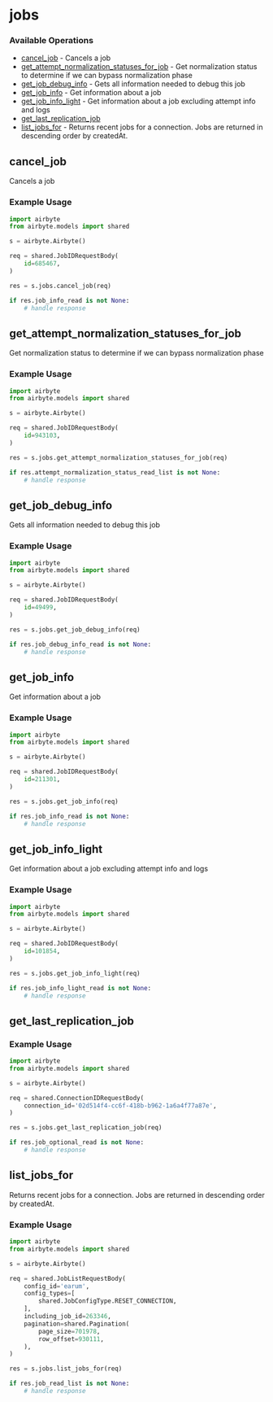 # jobs

### Available Operations

* [cancel_job](#cancel_job) - Cancels a job
* [get_attempt_normalization_statuses_for_job](#get_attempt_normalization_statuses_for_job) - Get normalization status to determine if we can bypass normalization phase
* [get_job_debug_info](#get_job_debug_info) - Gets all information needed to debug this job
* [get_job_info](#get_job_info) - Get information about a job
* [get_job_info_light](#get_job_info_light) - Get information about a job excluding attempt info and logs
* [get_last_replication_job](#get_last_replication_job)
* [list_jobs_for](#list_jobs_for) - Returns recent jobs for a connection. Jobs are returned in descending order by createdAt.

## cancel_job

Cancels a job

### Example Usage

```python
import airbyte
from airbyte.models import shared

s = airbyte.Airbyte()

req = shared.JobIDRequestBody(
    id=685467,
)

res = s.jobs.cancel_job(req)

if res.job_info_read is not None:
    # handle response
```

## get_attempt_normalization_statuses_for_job

Get normalization status to determine if we can bypass normalization phase

### Example Usage

```python
import airbyte
from airbyte.models import shared

s = airbyte.Airbyte()

req = shared.JobIDRequestBody(
    id=943103,
)

res = s.jobs.get_attempt_normalization_statuses_for_job(req)

if res.attempt_normalization_status_read_list is not None:
    # handle response
```

## get_job_debug_info

Gets all information needed to debug this job

### Example Usage

```python
import airbyte
from airbyte.models import shared

s = airbyte.Airbyte()

req = shared.JobIDRequestBody(
    id=49499,
)

res = s.jobs.get_job_debug_info(req)

if res.job_debug_info_read is not None:
    # handle response
```

## get_job_info

Get information about a job

### Example Usage

```python
import airbyte
from airbyte.models import shared

s = airbyte.Airbyte()

req = shared.JobIDRequestBody(
    id=211301,
)

res = s.jobs.get_job_info(req)

if res.job_info_read is not None:
    # handle response
```

## get_job_info_light

Get information about a job excluding attempt info and logs

### Example Usage

```python
import airbyte
from airbyte.models import shared

s = airbyte.Airbyte()

req = shared.JobIDRequestBody(
    id=101854,
)

res = s.jobs.get_job_info_light(req)

if res.job_info_light_read is not None:
    # handle response
```

## get_last_replication_job

### Example Usage

```python
import airbyte
from airbyte.models import shared

s = airbyte.Airbyte()

req = shared.ConnectionIDRequestBody(
    connection_id='02d514f4-cc6f-418b-b962-1a6a4f77a87e',
)

res = s.jobs.get_last_replication_job(req)

if res.job_optional_read is not None:
    # handle response
```

## list_jobs_for

Returns recent jobs for a connection. Jobs are returned in descending order by createdAt.

### Example Usage

```python
import airbyte
from airbyte.models import shared

s = airbyte.Airbyte()

req = shared.JobListRequestBody(
    config_id='earum',
    config_types=[
        shared.JobConfigType.RESET_CONNECTION,
    ],
    including_job_id=263346,
    pagination=shared.Pagination(
        page_size=701978,
        row_offset=930111,
    ),
)

res = s.jobs.list_jobs_for(req)

if res.job_read_list is not None:
    # handle response
```
